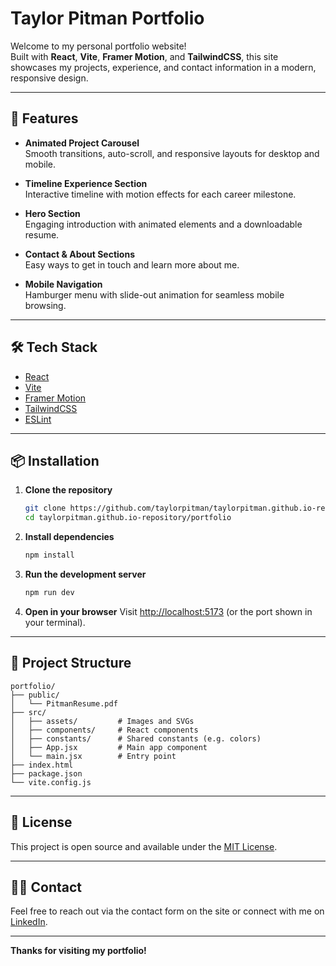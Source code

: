 # Taylor Pitman Portfolio

Welcome to my personal portfolio website!  
Built with **React**, **Vite**, **Framer Motion**, and **TailwindCSS**, this site showcases my projects, experience, and contact information in a modern, responsive design.

---

## 🚀 Features

- **Animated Project Carousel**  
  Smooth transitions, auto-scroll, and responsive layouts for desktop and mobile.

- **Timeline Experience Section**  
  Interactive timeline with motion effects for each career milestone.

- **Hero Section**  
  Engaging introduction with animated elements and a downloadable resume.

- **Contact & About Sections**  
  Easy ways to get in touch and learn more about me.

- **Mobile Navigation**  
  Hamburger menu with slide-out animation for seamless mobile browsing.

---

## 🛠️ Tech Stack

- [React](https://react.dev/)
- [Vite](https://vitejs.dev/)
- [Framer Motion](https://www.framer.com/motion/)
- [TailwindCSS](https://tailwindcss.com/)
- [ESLint](https://eslint.org/)

---

## 📦 Installation

1. **Clone the repository**
   ```bash
   git clone https://github.com/taylorpitman/taylorpitman.github.io-repository.git
   cd taylorpitman.github.io-repository/portfolio
   ```

2. **Install dependencies**
   ```bash
   npm install
   ```

3. **Run the development server**
   ```bash
   npm run dev
   ```

4. **Open in your browser**
   Visit [http://localhost:5173](http://localhost:5173) (or the port shown in your terminal).

---

## 📁 Project Structure

```
portfolio/
├── public/
│   └── PitmanResume.pdf
├── src/
│   ├── assets/         # Images and SVGs
│   ├── components/     # React components
│   ├── constants/      # Shared constants (e.g. colors)
│   ├── App.jsx         # Main app component
│   └── main.jsx        # Entry point
├── index.html
├── package.json
└── vite.config.js
```

---

## 📄 License

This project is open source and available under the [MIT License](LICENSE).

---

## 🙋‍♂️ Contact

Feel free to reach out via the contact form on the site or connect with me on [LinkedIn](https://www.linkedin.com/in/taylorpitman/).

---

**Thanks for visiting my portfolio!**



